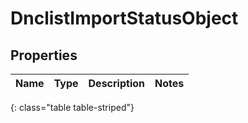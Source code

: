 # DnclistImportStatusObject


## Properties

| Name | Type | Description | Notes |
| ------------ | ------------- | ------------- | ------------- |
{: class="table table-striped"}



